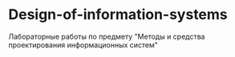 # Design-of-information-systems
Лабораторные работы по предмету "Методы и средства проектирования информационных систем"
